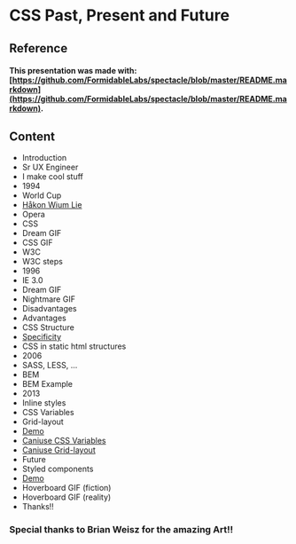 # CSS Past, Present and Future

## Reference

#### This presentation was made with: [https://github.com/FormidableLabs/spectacle/blob/master/README.markdown](https://github.com/FormidableLabs/spectacle/blob/master/README.markdown).

## Content

* Introduction
* Sr UX Engineer
* I make cool stuff
* 1994
* World Cup
* [Håkon Wium Lie](https://en.wikipedia.org/wiki/H%C3%A5kon_Wium_Lie)
* Opera
* CSS
* Dream GIF
* CSS GIF
* W3C
* W3C steps
* 1996
* IE 3.0
* Dream GIF
* Nightmare GIF
* Disadvantages
* Advantages
* CSS Structure
* [Specificity](https://codepen.io/leofle/pen/LjLvaK/)
* CSS in static html structures
* 2006
* SASS, LESS, ...
* BEM
* BEM Example
* 2013
* Inline styles
* CSS Variables
* Grid-layout
* [Demo](https://codepen.io/leofle/pen/YxNyLz?editors=1100)
* [Caniuse CSS Variables](http://caniuse.com/#feat=css-variables)
* [Caniuse Grid-layout](http://caniuse.com/#feat=css-grid)
* Future
* Styled components
* [Demo](https://www.webpackbin.com/bins/-Ko8lByzUlHQBaAUS2jZ)
* Hoverboard GIF (fiction)
* Hoverboard GIF (reality)
* Thanks!!

### Special thanks to Brian Weisz for the amazing Art!!
